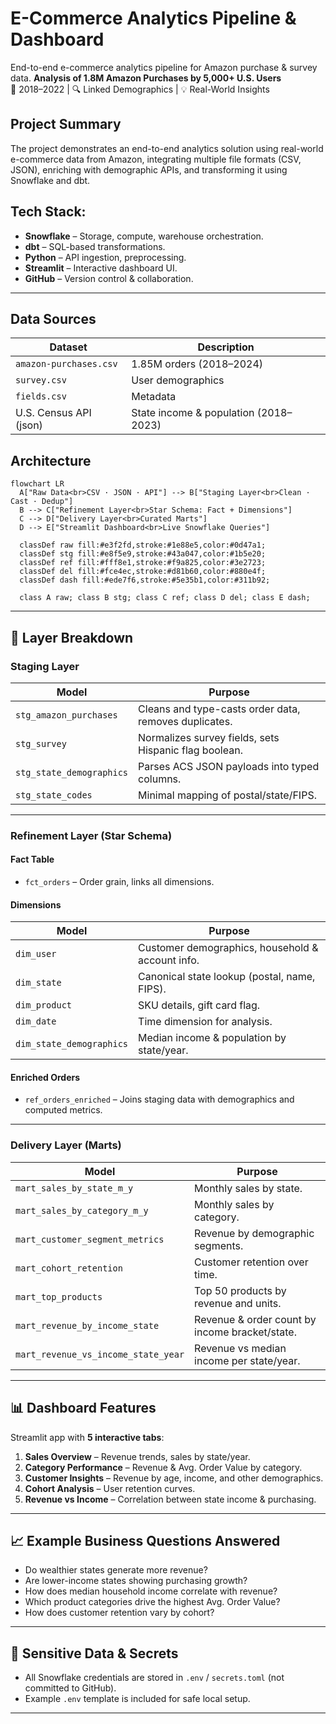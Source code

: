 # E-Commerce Analytics Pipeline & Dashboard
End-to-end e-commerce analytics pipeline for Amazon purchase &amp; survey data.
**Analysis of 1.8M Amazon Purchases by 5,000+ U.S. Users**  
📆 2018–2022 | 🔍 Linked Demographics | 💡 Real-World Insights

## Project Summary

The project demonstrates an end-to-end analytics solution using real-world e-commerce data from Amazon, integrating multiple file formats (CSV, JSON), enriching with demographic APIs, and transforming it using Snowflake and dbt. 

## Tech Stack:  

- **Snowflake** – Storage, compute, warehouse orchestration.  
- **dbt** – SQL-based transformations.  
- **Python** – API ingestion, preprocessing.  
- **Streamlit** – Interactive dashboard UI.  
- **GitHub** – Version control & collaboration.

---

## Data Sources


| Dataset | Description |
|--------|-------------|
| `amazon-purchases.csv` | 1.85M orders (2018–2024) |
| `survey.csv` | User demographics |
| `fields.csv` | Metadata |
| U.S. Census API (json) | State income & population (2018–2023) |

## Architecture



```mermaid
flowchart LR
  A["Raw Data<br>CSV · JSON · API"] --> B["Staging Layer<br>Clean · Cast · Dedup"]
  B --> C["Refinement Layer<br>Star Schema: Fact + Dimensions"]
  C --> D["Delivery Layer<br>Curated Marts"]
  D --> E["Streamlit Dashboard<br>Live Snowflake Queries"]

  classDef raw fill:#e3f2fd,stroke:#1e88e5,color:#0d47a1;
  classDef stg fill:#e8f5e9,stroke:#43a047,color:#1b5e20;
  classDef ref fill:#fff8e1,stroke:#f9a825,color:#3e2723;
  classDef del fill:#fce4ec,stroke:#d81b60,color:#880e4f;
  classDef dash fill:#ede7f6,stroke:#5e35b1,color:#311b92;

  class A raw; class B stg; class C ref; class D del; class E dash; 

```
---

## 🧱 Layer Breakdown

### **Staging Layer**
| Model | Purpose |
|-------|---------|
| `stg_amazon_purchases` | Cleans and type-casts order data, removes duplicates. |
| `stg_survey` | Normalizes survey fields, sets Hispanic flag boolean. |
| `stg_state_demographics` | Parses ACS JSON payloads into typed columns. |
| `stg_state_codes` | Minimal mapping of postal/state/FIPS. |

---

### **Refinement Layer (Star Schema)**
#### **Fact Table**
- `fct_orders` – Order grain, links all dimensions.

#### **Dimensions**
| Model | Purpose |
|-------|---------|
| `dim_user` | Customer demographics, household & account info. |
| `dim_state` | Canonical state lookup (postal, name, FIPS). |
| `dim_product` | SKU details, gift card flag. |
| `dim_date` | Time dimension for analysis. |
| `dim_state_demographics` | Median income & population by state/year. |

#### **Enriched Orders**
- `ref_orders_enriched` – Joins staging data with demographics and computed metrics.

---

### **Delivery Layer (Marts)**
| Model | Purpose |
|-------|---------|
| `mart_sales_by_state_m_y` | Monthly sales by state. |
| `mart_sales_by_category_m_y` | Monthly sales by category. |
| `mart_customer_segment_metrics` | Revenue by demographic segments. |
| `mart_cohort_retention` | Customer retention over time. |
| `mart_top_products` | Top 50 products by revenue and units. |
| `mart_revenue_by_income_state` | Revenue & order count by income bracket/state. |
| `mart_revenue_vs_income_state_year` | Revenue vs median income per state/year. |

---

## 📊 Dashboard Features
Streamlit app with **5 interactive tabs**:
1. **Sales Overview** – Revenue trends, sales by state/year.  
2. **Category Performance** – Revenue & Avg. Order Value by category.  
3. **Customer Insights** – Revenue by age, income, and other demographics.  
4. **Cohort Analysis** – User retention curves.  
5. **Revenue vs Income** – Correlation between state income & purchasing.  

---

## 📈 Example Business Questions Answered
- Do wealthier states generate more revenue?  
- Are lower-income states showing purchasing growth?  
- How does median household income correlate with revenue?  
- Which product categories drive the highest Avg. Order Value?  
- How does customer retention vary by cohort?  

---

## 🔐 Sensitive Data & Secrets
- All Snowflake credentials are stored in `.env` / `secrets.toml` (not committed to GitHub).
- Example `.env` template is included for safe local setup.

---